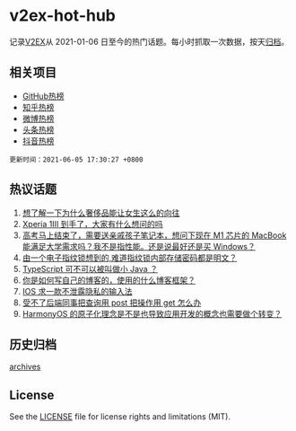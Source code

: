 # v2ex-hot-hub

 记录[V2EX](https://www.v2ex.com/)从 2021-01-06 日至今的热门话题。每小时抓取一次数据，按天[归档](archives)。
 
 ## 相关项目

- [GitHub热榜](https://github.com/snaildev/github-hot-hub)
- [知乎热榜](https://github.com/snaildev/zhihu-hot-hub)
- [微博热榜](https://github.com/snaildev/weibo-hot-hub)
- [头条热榜](https://github.com/snaildev/toutiao-hot-hub)
- [抖音热榜](https://github.com/snaildev/douyin-hot-hub)


 `更新时间：2021-06-05 17:30:27 +0800`

## 热议话题

1. [想了解一下为什么奢侈品能让女生这么的向往](https://www.v2ex.com/t/781448)
1. [Xperia 1III 到手了，大家有什么想问的吗](https://www.v2ex.com/t/781431)
1. [高考马上结束了，需要送亲戚孩子笔记本，想问下现在 M1 芯片的 MacBook 能满足大学需求吗？我不是指性能。还是说最好还是买 Windows？](https://www.v2ex.com/t/781489)
1. [由一个电子指纹锁想到的,难道指纹锁内部存储密码都是明文？](https://www.v2ex.com/t/781468)
1. [TypeScript 可不可以被叫做小 Java ？](https://www.v2ex.com/t/781504)
1. [你是如何写自己的博客的，使用的什么博客框架？](https://www.v2ex.com/t/781517)
1. [IOS 求一款不泄露隐私的输入法](https://www.v2ex.com/t/781440)
1. [受不了后端同事把查询用 post 把操作用 get 怎么办](https://www.v2ex.com/t/781539)
1. [HarmonyOS 的原子化理念是不是也导致应用开发的概念也需要做个转变？](https://www.v2ex.com/t/781535)

## 历史归档

[archives](archives)

## License

See the [LICENSE](LICENSE) file for license rights and limitations (MIT).
